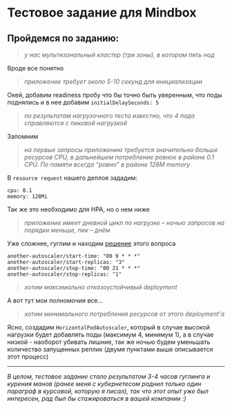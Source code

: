 # Тестовое задание для Mindbox

## Пройдемся по заданию:

> *у нас мультизональный кластер (три зоны), в котором пять нод*

Вроде все понятно

> *приложение требует около 5-10 секунд для инициализации*

Окей, добавим readiness пробу что бы точно быть уверенным, что поды поднялись и в нее добавим `initialDelaySeconds: 5`

> *по результатам нагрузочного теста известно, что 4 пода справляются с пиковой нагрузкой*

Запомним

> *на первые запросы приложению требуется значительно больше ресурсов CPU, в дальнейшем потребление ровное в районе 0.1 CPU. По памяти всегда “ровно” в районе 128M memory*

В `resource request` нашего деплоя зададим:
```
cpu: 0.1
memory: 128Mi
```
Так же это необходимо для HPA, но о нем ниже

> *приложение имеет дневной цикл по нагрузке – ночью запросов на порядки меньше, пик – днём*

Уже сложнее, гуглим и находим [решение](https://github.com/dignajar/another-autoscaler) этого вопроса 
```
another-autoscaler/start-time: "00 9 * * *"
another-autoscaler/start-replicas: "3"
another-autoscaler/stop-time: "00 21 * * *"
another-autoscaler/stop-replicas: "1" 
```
> *хотим максимально отказоустойчивый deployment*

А вот тут мои полномочия все...

> *хотим минимального потребления ресурсов от этого deployment’а*

Ясно, создадим `HorizontalPodAutoscaler`, который в случае высокой нагрузки будет добавлять поды (максимум 4, минимум 1), а в случае низкой - наоборот убивать лишние, так же ночью будем уменьшать количество запущенных реплик (двумя пунктами выше описывается этот процесс)

---

*В целом, тестовое задание стало результатом 3-4 часов гуглинга и курения манов (ранее меня с кубернетесом роднил только один параграф в курсовой, которую я писал), так что этот опыт уже был интересен, рад был бы стажироваться в вашей компании :)*
